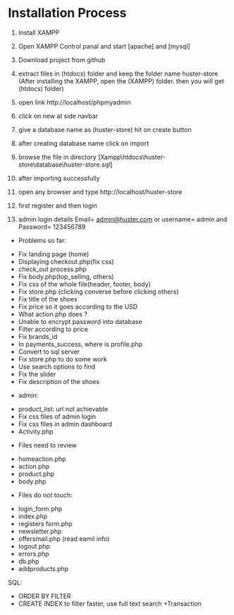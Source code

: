 # Installation Process
01. Install XAMPP

02. Open XAMPP Control panal and start [apache] and [mysql]

03. Download project from github 
    
04. extract files in (htdocs) folder and keep the folder name huster-store (After installing the XAMPP, open the (XAMPP) folder. then you will get (htdocs) folder)

05. open link http://localhost/phpmyadmin

06. click on new at side navbar

07. give a database name as (huster-store) hit on create button

08. after creating database name click on import

09. browse the file in directory [Xampp\htdocs\huster-store\database\huster-store.sql]

10. after importing successfully

11. open any browser and type http://localhost/huster-store

12. first register and then login

13. admin login details  Email= admin@huster.com or username= admin and Password= 123456789


- Problems so far:
+ Fix landing page (home)
+ Displaying checkout.php(fix css)
+ check_out process.php
+ Fix body.php(top_selling, others)
+ Fix css of the whole file(header, footer, body)
+ Fix store.php (clicking converse before clicking others)
+ Fix title of the shoes
+ Fix price so it goes according to the USD
+ What action.php does ?
+ Unable to encrypt password into database
+ Filter according to price
+ Fix brands_id
+ In payments_success, where is profile.php
+ Convert to sql server
+ Fix store.php to do some work
+ Use search options to find
+ Fix the slider
+ Fix description of the shoes


- admin: 
+ product_list: url not achievable
+ Fix css files of admin login
+ Fix css files in admin dashboard
+ Activity.php



- Files need to review
+ homeaction.php
+ action.php
+ product.php
+ body.php


- Files do not touch: 
+ login_form.php
+ index.php
+ registers form.php
+ newsletter.php
+ offersmail.php (read eamil info)
+ logout.php					
+ errors.php
+ db.php 
+ addproducts.php

SQL: 
+ ORDER BY FILTER
+ CREATE INDEX to filter faster, use full text search 
+Transaction
